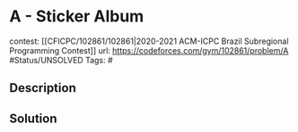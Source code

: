 # A - Sticker Album

contest: [[CFICPC/102861/102861|2020-2021 ACM-ICPC Brazil Subregional Programming Contest]]
url: https://codeforces.com/gym/102861/problem/A
#Status/UNSOLVED
Tags: #

## Description

## Solution

